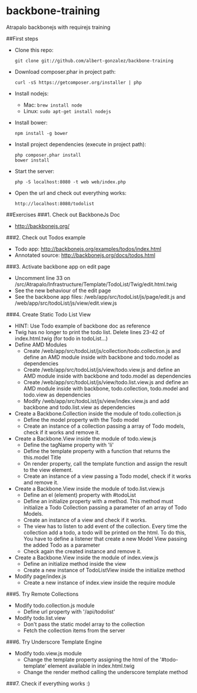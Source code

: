 backbone-training
=================

Atrapalo backbonejs with requirejs training

##First steps
* Clone this repo:

  `git clone git://github.com/albert-gonzalez/backbone-training`

* Download composer.phar in project path:

  `curl -sS https://getcomposer.org/installer | php`

* Install nodejs:

  * Mac: `brew install node`
  * Linux: `sudo apt-get install nodejs`

* Install bower:

  `npm install -g bower`

* Install project dependencies (execute in project path):
  ```
  php composer.phar install
  bower install
  ```
* Start the server:
  
  `php -S localhost:8080 -t web web/index.php`

* Open the url and check out everything works:

  `http://localhost:8080/todolist`
  
##Exercises
###1. Check out BackboneJs Doc
* http://backbonejs.org/

###2. Check out Todos example
* Todo app: http://backbonejs.org/examples/todos/index.html
* Annotated source: http://backbonejs.org/docs/todos.html

###3. Activate backbone app on edit page
* Uncomment line 33 on /src/Atrapalo/Infrastructure/Template/TodoList/Twig/edit.html.twig
* See the new behaviour of the edit page
* See the backbone app files: /web/app/src/todoList/js/page/edit.js and /web/app/src/todoList/js/view/edit.view.js

###4. Create Static Todo List View
* HINT: Use Todo example of backbone doc as reference
* Twig has no longer to print the todo list. Delete lines 23-42 of index.html.twig (for todo in todoList...)
* Define AMD Modules
  * Create /web/app/src/todoList/js/collection/todo.collection.js and define an AMD module inside with backbone and todo.model as dependencies
  * Create /web/app/src/todoList/js/view/todo.view.js  and define an AMD module inside with backbone and todo.model as dependencies
  * Create /web/app/src/todoList/js/view/todo.list.view.js and define an AMD module inside with backbone, todo.collection, todo.model and todo.view as dependencies
  * Modify /web/app/src/todoList/js/view/index.view.js and add backbone and todo.list.view as dependencies
* Create a Backbone.Collection inside the module of todo.collection.js
  * Define the model property with the Todo model
  * Create an instance of a collection passing a array of Todo models, check if it works and remove it.
* Create a Backbone.View inside the module of todo.view.js
  * Define the tagName property with 'li'
  * Define the template property with a function that returns the this.model Title
  * On render property, call the template function and assign the result to the view element.
  * Create an instance of a view passing a Todo model, check if it works and remove it.
* Create a Backbone.View inside the module of todo.list.view.js
  * Define an el (element) property with #todoList
  * Define an initialize property with a method. This method must initialize a Todo Collection passing a parameter of an array of Todo Models.
  * Create an instance of a view and check if it works.
  * The view has to listen to add event of the collection. Every time the collection add a todo, a todo will be printed on the html. To do this, You have to define a listener that create a new Model View passing the added Todo as a parameter
  * Check again the created instance and remove it. 
* Create a Backbone.View inside the module of index.view.js
  * Define an initialize method inside the view
  * Create a new instance of TodoListView inside the initialize method
* Modify page/index.js
  * Create a new instance of index.view inside the require module

###5. Try Remote Collections
* Modify todo.collection.js module
  * Define url property with '/api/todolist'
* Modify todo.list.view
  * Don't pass the static model array to the collection
  * Fetch the collection items from the server

###6. Try Underscore Template Engine
* Modify todo.view.js module
  * Change the template property assigning the html of the '#todo-template' element available in index.html.twig
  * Change the render method calling the underscore template method

###7. Check if everything works :)
